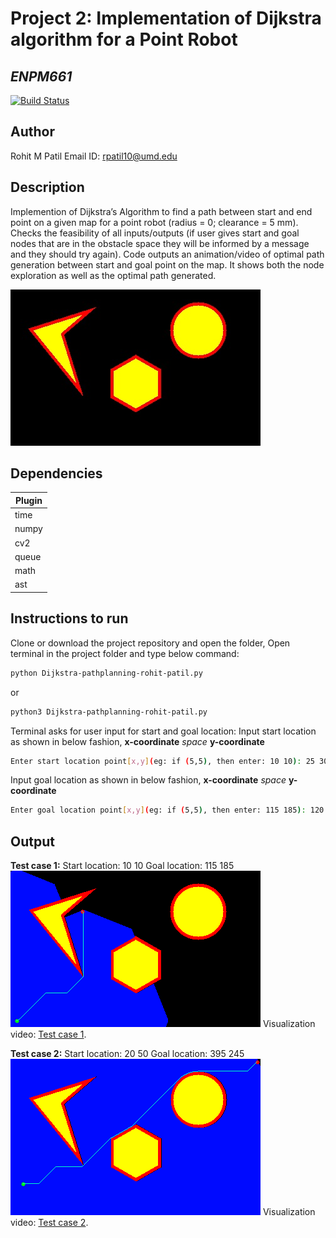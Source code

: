 # Project 2: Implementation of Dijkstra algorithm for a Point Robot
## _ENPM661_
[![Build Status](https://travis-ci.org/joemccann/dillinger.svg?branch=master)](https://travis-ci.org/joemccann/dillinger)

## Author
Rohit M Patil
Email ID: rpatil10@umd.edu

## Description
Implemention of Dijkstra’s Algorithm to find a path between start and end point on a given map for a point robot (radius = 0; clearance = 5 mm). Checks the feasibility of all inputs/outputs (if user gives start and goal nodes that are in the obstacle space they will be informed by a message and they should try again). Code outputs an animation/video of optimal path generation between start and goal point on the map. It shows both the node exploration as well as the optimal path generated.

![Work space](/outputs/workspace.jpg?raw=true)
## Dependencies

| Plugin | 
| ------ |
| time | 
| numpy | 
| cv2 | 
| queue | 
| math | 
| ast | 

## Instructions to run
Clone or download the project repository and open the folder,
Open terminal in the project folder and type below command:
```bash
python Dijkstra-pathplanning-rohit-patil.py
```
or
```bash
python3 Dijkstra-pathplanning-rohit-patil.py
```
Terminal asks for user input for start and goal location:
Input start location as shown in below fashion, **x-coordinate** _space_ **y-coordinate**
```sh
Enter start location point[x,y](eg: if (5,5), then enter: 10 10): 25 30
```
Input goal location as shown in below fashion, **x-coordinate** _space_ **y-coordinate**
```sh
Enter goal location point[x,y](eg: if (5,5), then enter: 115 185): 120 190
```
## Output
**Test case 1:**
Start location: 10 10
Goal location: 115 185
![Optimal_path_testcase1](/outputs/Optimal_path_testcase1.png?raw=true)
Visualization video: [Test case 1](https://youtu.be/vwKUfesqk9k).

**Test case 2:**
Start location: 20 50
Goal location: 395 245
![Optimal_path_testcase2](/outputs/Optimal_path_testcase2.png?raw=true)
Visualization video: [Test case 2](https://youtu.be/W2lts-Yb6SI).
